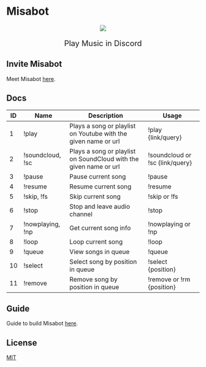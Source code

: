 # Misabot
<p align="center">
  <img src="./web/src/assets/logo.png" align="center" />
  <p align="center" style="font-size: 20px; padding: 0 20%;">
    Play Music in Discord
  </p>
</p>

## Invite Misabot
Meet Misabot [here](https://misabotapp.herokuapp.com).


## Docs
| ID | Name             | Description                             | Usage                                                     |
|----|------------------|-----------------------------------------|-----------------------------------------------------------|
| 1  | !play            | Plays a song or playlist on Youtube with the given name or url | !play {link/query}                 |
| 2  | !soundcloud, !sc | Plays a song or playlist on SoundCloud with the given name or url | !soundcloud or !sc {link/query} |
| 3  | !pause           | Pause current song                      | !pause                                                    |
| 4  | !resume          | Resume current song                     | !resume                                                   |
| 5  | !skip, !fs       | Skip current song                       | !skip or !fs                                              |
| 6  | !stop            | Stop and leave audio channel            | !stop                                                     |
| 7  | !nowplaying, !np | Get current song info                   | !nowplaying or !np                                        |
| 8  | !loop            | Loop current song                       | !loop                                                     |
| 9  | !queue           | View songs in queue                     | !queue                                                    |
| 10 | !select          | Select song by position in queue        | !select {position}                                        |
| 11 | !remove          | Remove song by position in queue        | !remove or !rm {position}                                 |
## Guide
Guide to build Misabot [here](https://viblo.asia/p/tao-mot-discord-bot-phat-nhac-don-gian-bang-nodejs-typescript-va-deploy-len-heroku-Qbq5QE935D8).

## License
[MIT](https://choosealicense.com/licenses/mit/)
